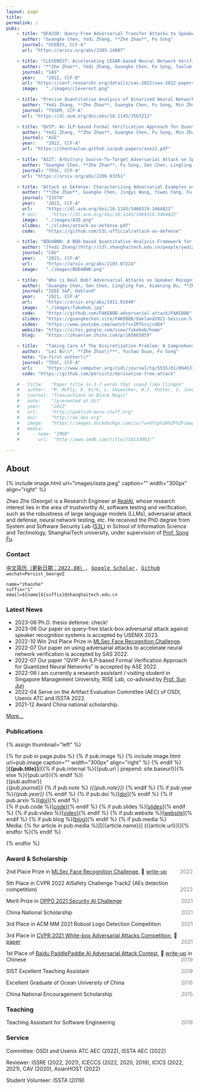 ```yaml
---
layout: page
title:  
permalink: /
pubs:
    - title: "QFA2SR: Query-Free Adversarial Transfer Attacks to Speaker Recognition Systems"
      author: "Guangke Chen, Yedi Zhang, **Zhe Zhao**, Fu Song"
      journal: "USENIX, CCF-A"
      url: "https://arxiv.org/abs/2305.14097"

    - title: "CLEVEREST: Accelerating CEGAR-based Neural Network Verification via Adversarial Attacks"
      author: "**Zhe Zhao**, Yedi Zhang, Guangke Chen, Fu Song, Taolue Chen and Jiaxiang Liu"
      journal: "SAS"
      year:    "2022, CCF-B"
      url: "https://conf.researchr.org/details/sas-2022/sas-2022-papers/13/CLEVEREST-Accelerating-CEGAR-based-Neural-Network-Verification-via-Adversarial-Attac"
      image:   "./images/cleverest.png"

    - title: "Precise Quantitative Analysis of Binarized Neural Networks: A BDD-based Approach"
      author: "Yedi Zhang, **Zhe Zhao**, Guangke Chen, Fu Song, Min Zhang, Taolue Chen"
      journal: "TOSEM, CCF-A"
      url: "https://dl.acm.org/doi/abs/10.1145/3563212"

    - title: "QVIP: An ILP-based Formal Verification Approach for Quantized Neural Networks"
      author: "Yedi Zhang, **Zhe Zhao**, Guangke Chen, Fu Song, Min Zhang, Taolue Chen, Jun Sun"
      journal: "ASE"
      year:    "2022, CCF-A"
      url: "https://chentaolue.github.io/pub-papers/ase22.pdf"

    - title: "AS2T: Arbitrary Source-To-Target Adversarial Attack on Speaker Recognition Systems"
      author: "Guangke Chen, **Zhe Zhao**, Fu Song, Sen Chen, Lingling Fan, Yang Liu"
      journal: "TDSC, CCF-A"
      url: "https://arxiv.org/abs/2206.03351"

    - title: "Attack as Defense: Characterizing Adversarial Examples using Robustness"
      author: "**Zhe Zhao**, Guangke Chen, Jingyi Wang, Yiwei Yang, Fu Song, Jun Sun"
      journal: "ISSTA"
      year:    "2021, CCF-A"
      url:     "https://dl.acm.org/doi/10.1145/3460319.3464822"
      # doi:     "https://dl.acm.org/doi/10.1145/3460319.3464822"
      image:   "./images/A2D.png"
      slides:  "./slides/attack-as-defense.pdf"
      code:    "https://github.com/S3L-official/attack-as-defense"

    - title: "BDD4BNN: A BDD-based Quantitative Analysis Framework for Binarized Neural Networks"
      author: "[Yedi Zhang](http://s3l.shanghaitech.edu.cn/people/yedizhang/), **Zhe Zhao**, Guangke Chen, Fu Song, Taolue Chen"
      journal: "CAV"
      year:    "2021, CCF-A"
      url:     "https://arxiv.org/abs/2103.07224"
      image:   "./images/BDD4BNN.png"

    - title:   "Who is Real Bob? Adversarial Attacks on Speaker Recognition Systems"
      author:  "Guangke Chen, Sen Chen, Lingling Fan, Xiaoning Du, **Zhe Zhao**, Fu Song, Yang Liu"
      journal: "IEEE S&P, Oakland"
      year:    "2021, CCF-A"
      url:     "https://arxiv.org/abs/1911.01840"
      image:   "./images/fakebob.jpg"
      code:    "https://github.com/FAKEBOB-adversarial-attack/FAKEBOB"
      slides:  "https://guangkechen.site/FAKEBOB/Oakland2021-Session-5-GuangkeChen-WhoisRealBob.pdf"
      video:   "https://www.youtube.com/watch?v=ZRfkcojsUD4"
      website: "https://sites.google.com/view/fakebob/home"
      blog:    "https://zhuanlan.zhihu.com/p/165665859"

    - title:   "Taking Care of The Discretization Problem: A Comprehensive Study of the Discretization Problem and A Black-Box Adversarial Attack in Discrete Integer Domain"
      author:  "Lei Bu\\*, **Zhe Zhao\\***, Yuchao Duan, Fu Song"
      note: "Co-first author\\*"
      journal: "TDSC, CCF-A"
      url:     "https://www.computer.org/csdl/journal/tq/5555/01/09453106/1ulCF8QBphC"
      code: "https://github.com/persistz/derivative-free-attack"

    # - title:   "Paper title in 3-7 words that sound like Clingon"
    #   author:  "M. McFly, D. Kirk, L. Skywalker, H.J. Potter, I. Jones, H. Houdini"
    #   journal: "Transactions on Black Magic"
    #   note:    "(presented at Oz)"
    #   year:    "2012"
    #   url:     "http://publish-more-stuff.org"
    #   doi:     "http://dx.doi.org"
    #   image:   "https://images.duckduckgo.com/iu/?u=http%3A%2F%2Fimages.moviepostershop.com%2Fthe-matrix-movie-poster-1999-1020518087.jpg&f=1"
    #   media:
    #     - name: "IMDB"
    #       url:  "http://www.imdb.com/title/tt0133093/"

---
```


## About
<!-- Photo with [Chao Peng](https://chao-peng.github.io/), \\[Shangwen Wang](https://shangwenwang.github.io/), \\[Pengfei Gao](https://s3l.shanghaitech.edu.cn/people/pengfeigao.html) during the ISSTA 2019 -->
{% include image.html url="images/issta.jpeg" caption="" width="300px" align="right" %}

Zhao Zhe (George) is a Research Engineer at 
<a href="https://www.real-ai.cn/">RealAI</a>, 
whose research interest lies in the area of 
trustworthy AI, software testing and verification, 
such as the robustness of large language models (LLMs), 
adversarial attack and defense, neural network testing, etc.
He received the PhD degree from System and Software Security Lab 
(<a href="https://s3l.shanghaitech.edu.cn/">S3L</a>) in School of Information Science and Technology, ShanghaiTech university,
under supervision of <a href="http://faculty.sist.shanghaitech.edu.cn/faculty/songfu/">Prof. Song Fu</a>.
<!-- He received a bachelor degree from Ocean University of China in 2016, 
major in computer science. -->
<!-- then joint HP as an automation testing engineer 
until becoming a member of S3L. -->
<!-- His research interest lies in the area of trustworthy AI, program analysis and verification, 
such as adversarial attacks, neural network testing, etc. -->
<!-- He is currently doing research in defining code coverage metrics for GPU programs and automated test case generation, reduction and execution. --> 

<!-- **[Update!]** I am on the job market now, and looking for a job in the field of AI security. 如果您有合适的岗位，欢迎随时通过下方简历中的电话、邮件与我联系。

**[Update!]** I am currently a research assistant / visiting student in Singapore Management University, RISE Lab, co-advised by <a href="http://sunjun.site/">Prof. Sun Jun</a>. -->

### Contact 

<pre>
<a href="ZheZhao_resume_zh.pdf">中文简历（更新日期：2022.08）</a>, <a href="https://scholar.google.com/citations?user=OIfDICcAAAAJ&hl=en">Google Scholar</a>, <a href="https://github.com/persistz">Github</a>
<code class="language-bash hljs">wechat=Persist_GeorgeZ

name=<span class="hljs-string">"zhaozhe"</span>
suffix=<span class="hljs-string">"1"</span>
email=<span class="hljs-variable">${name}</span><span class="hljs-variable">${suffix}</span>@shanghaitech.edu.cn
</code></pre>


### Latest News

<ul class="listing">

<li class="listing-item">
<time datetime="2023">2023-06</time>
	Ph.D. thesis defense: check!
</li>

<li class="listing-item">
<time datetime="2023">2023-06</time>
	Our paper on query-free black-box adversarial attack against speaker recognition systems is accepted by USENIX 2023.
</li>

<li class="listing-item">
<time datetime="2022">2022-10</time>
	Win 2nd Place Prize in <a href="https://mlsec.io/">MLSec Face Recognition Challenge</a>.
</li>

<li class="listing-item">
<time datetime="2022">2022-07</time>
	Our paper on using adversarial attacks to accelerate neural network verification is accepted by SAS 2022.
</li>

<li class="listing-item">
<time datetime="2022">2022-07</time>
	Our paper "QVIP: An ILP-based  Formal Verification Approach for Quantized Neural Networks" is accepted by ASE 2022.
</li>

<li class="listing-item">
<time datetime="2022">2022-06</time>
	I am currently a research assistant / visiting student in Singapore Management University, RISE Lab, co-advised by <a href="http://sunjun.site/">Prof. Sun Jun</a>
</li>

<li class="listing-item">
<time datetime="2022">2022-04</time>
	Serve on the Artifact Evaluation Committee (AEC) of OSDI, Usenix ATC and ISSTA 2022.
</li>

<li class="listing-item">
<time datetime="2021">2021-12</time>
	Award China national scholarship.
</li>
</ul>

<a href="./news">More...</a>

### Publications

{% assign thumbnail="left" %}

{% for pub in page.pubs %}
{% if pub.image %}
{% include image.html url=pub.image caption="" width="300px" align="right" %}
{% endif %}
[**{{pub.title}}**]({% if pub.internal %}{{pub.url | prepend: site.baseurl}}{% else %}{{pub.url}}{% endif %})<br />
{{pub.author}}<br />
*{{pub.journal}}*
{% if pub.note %} *({{pub.note}})* {% endif %} {% if pub.year %}*{{pub.year}}* {% endif %} {% if pub.doi %}[[doi]({{pub.doi}})]{% endif %} {% if pub.arxiv %}[[doi]({{pub.arxiv}})]{% endif %} <br /> {% if pub.code %}[[code]({{pub.code}})]{% endif %} {% if pub.slides %}[[slides]({{pub.slides}})]{% endif %} {% if pub.video %}[[video]({{pub.video}})]{% endif %} {% if pub.website %}[[website]({{pub.website}})]{% endif %} {% if pub.blog %}[[blog]({{pub.blog}})]{% endif %}
{% if pub.media %}<br />Media: {% for article in pub.media %}[[{{article.name}}]
({{article.url}})]{% endfor %}{% endif %}

{% endfor %}

### Award & Scholarship

2nd Place Prize in <a href="https://mlsec.io/">MLSec Face Recognition Challenge</a>, 📃 <a href="https://github.com/persistz/2022-machine-learning-security-evasion-competition/blob/main/biometric/write-up.md">write-up</a> <span style="float:right;color:gray">2022</span>

5th Place in CVPR 2022 AISafety Challenge Track2 (AEs detection competition) <span style="float:right;color:gray">2022</span>

Merit Prize in <a href="https://security.oppo.com/challenge/home.html">OPPO 2021 Security AI Challenge</a><span style="float:right;color:gray">2021</span>

China National Scholarship <span style="float:right;color:gray">2021</span>

3rd Place in ACM MM 2021 Robust Logo Detection Competition <span style="float:right;color:gray">2021</span>

3rd Place in <a href="https://aisecure-workshop.github.io/amlcvpr2021/">CVPR 2021 White-box Adversarial Attacks Competition</a>, 📃 <a href='https://arxiv.org/abs/2110.08042'>paper</a> <span style="float:right;color:gray">2021</span>

1st Place of <a href="https://aistudio.baidu.com/aistudio/competition/detail/15">Baidu PaddlePaddle AI Adversarial Attack Contest</a>, 📃 <a href="https://github.com/persistz/baidu_ai_attack_SSC">write-up</a> in Chinese<span style="float:right;color:gray">2019</span>

SIST Excellent Teaching Assistant <span style="float:right;color:gray">2019</span>

Excellent Graduate of Ocean University of China <span style="float:right;color:gray">2016</span>

China National Encouragement Scholarship <span style="float:right;color:gray">2015</span>

### Teaching
Teaching Assistant for Software Engineering <span style="float:right;color:gray">2019</span>

### Service
Committee: OSDI and Usenix ATC AEC (2022), ISSTA AEC (2022)

Reviewer: ISSRE (2022, 2021), ICECCS (2022, 2020, 2019), ICICS (2022, 2021), CAV (2020), AsianHOST (2022)

Student Volunteer: ISSTA (2019)
